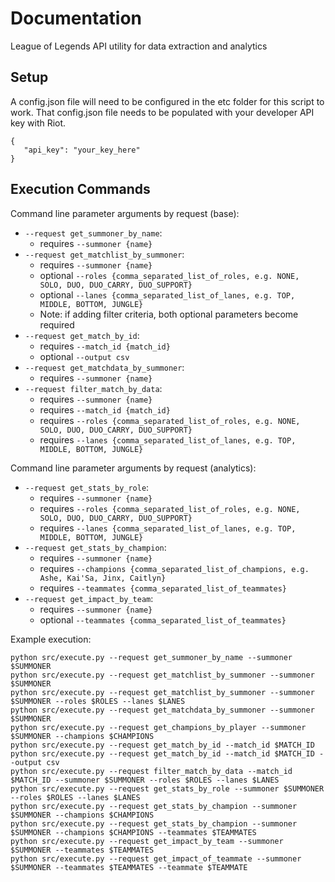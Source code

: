 # Documentation
League of Legends API utility for data extraction and analytics

## Setup
A config.json file will need to be configured in the etc folder for this script to work. That config.json file needs
to be populated with your developer API key with Riot.

```
{
   "api_key": "your_key_here"
}
```

## Execution Commands
Command line parameter arguments by request (base):
* `--request get_summoner_by_name`:
    * requires `--summoner {name}`
* `--request get_matchlist_by_summoner`:
    * requires `--summoner {name}`
    * optional `--roles {comma_separated_list_of_roles, e.g. NONE, SOLO, DUO, DUO_CARRY, DUO_SUPPORT}`
    * optional `--lanes {comma_separated_list_of_lanes, e.g. TOP, MIDDLE, BOTTOM, JUNGLE}`
    * Note: if adding filter criteria, both optional parameters become required
* `--request get_match_by_id`:
    * requires `--match_id {match_id}`
    * optional `--output csv`
* `--request get_matchdata_by_summoner`:
    * requires `--summoner {name}`
* `--request filter_match_by_data`:
    * requires `--summoner {name}`
    * requires `--match_id {match_id}`
    * requires `--roles {comma_separated_list_of_roles, e.g. NONE, SOLO, DUO, DUO_CARRY, DUO_SUPPORT}`
    * requires `--lanes {comma_separated_list_of_lanes, e.g. TOP, MIDDLE, BOTTOM, JUNGLE}`

Command line parameter arguments by request (analytics):
* `--request get_stats_by_role`:
    * requires `--summoner {name}`
    * requires `--roles {comma_separated_list_of_roles, e.g. NONE, SOLO, DUO, DUO_CARRY, DUO_SUPPORT}`
    * requires `--lanes {comma_separated_list_of_lanes, e.g. TOP, MIDDLE, BOTTOM, JUNGLE}`
* `--request get_stats_by_champion`:
    * requires `--summoner {name}`
    * requires `--champions {comma_separated_list_of_champions, e.g. Ashe, Kai'Sa, Jinx, Caitlyn}`
    * requires `--teammates {comma_separated_list_of_teammates}`
* `--request get_impact_by_team`:
    * requires `--summoner {name}`
    * optional `--teammates {comma_separated_list_of_teammates}`


Example execution:
```
python src/execute.py --request get_summoner_by_name --summoner $SUMMONER
python src/execute.py --request get_matchlist_by_summoner --summoner $SUMMONER
python src/execute.py --request get_matchlist_by_summoner --summoner $SUMMONER --roles $ROLES --lanes $LANES
python src/execute.py --request get_matchdata_by_summoner --summoner $SUMMONER
python src/execute.py --request get_champions_by_player --summoner $SUMMONER --champions $CHAMPIONS
python src/execute.py --request get_match_by_id --match_id $MATCH_ID
python src/execute.py --request get_match_by_id --match_id $MATCH_ID --output csv
python src/execute.py --request filter_match_by_data --match_id $MATCH_ID --summoner $SUMMONER --roles $ROLES --lanes $LANES
python src/execute.py --request get_stats_by_role --summoner $SUMMONER --roles $ROLES --lanes $LANES
python src/execute.py --request get_stats_by_champion --summoner $SUMMONER --champions $CHAMPIONS
python src/execute.py --request get_stats_by_champion --summoner $SUMMONER --champions $CHAMPIONS --teammates $TEAMMATES
python src/execute.py --request get_impact_by_team --summoner $SUMMONER --teammates $TEAMMATES
python src/execute.py --request get_impact_of_teammate --summoner $SUMMONER --teammates $TEAMMATES --teammate $TEAMMATE
```

